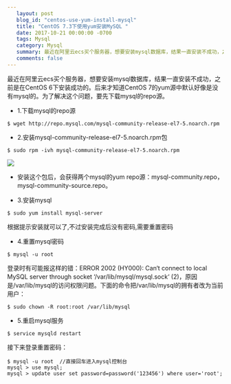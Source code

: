 ```yaml
---
   layout: post
   blog_id: "centos-use-yum-install-mysql"
   title: "CentOS 7.3下使用yum安装MySQL "
   date: 2017-10-21 00:00:00 -0700
   tags: Mysql
   category: Mysql
   summary: 最近在阿里云ecs买个服务器，想要安装mysql数据库，结果一直安装不成功，之前是在CentOS 6下安装成功的。后来才知道CentOS 7的yum源中默认好像是没有mysql的。为了解决这个问题，要先下载mysql的repo源
   comments: false
---
```


最近在阿里云ecs买个服务器，想要安装mysql数据库，结果一直安装不成功，之前是在CentOS 6下安装成功的。后来才知道CentOS 7的yum源中默认好像是没有mysql的。为了解决这个问题，要先下载mysql的repo源。

* 1.下载mysql的repo源

```
$ wget http://repo.mysql.com/mysql-community-release-el7-5.noarch.rpm
```

* 2.安装mysql-community-release-el7-5.noarch.rpm包

```
$ sudo rpm -ivh mysql-community-release-el7-5.noarch.rpm
```

![](http://upload-images.jianshu.io/upload_images/6673460-32f28e6b3a26fa2f?imageMogr2/auto-orient/strip%7CimageView2/2/w/1240)

*  安装这个包后，会获得两个mysql的yum repo源：mysql-community.repo，mysql-community-source.repo。

*  3.安装mysql

```
$ sudo yum install mysql-server
```

根据提示安装就可以了,不过安装完成后没有密码,需要重置密码


*  4.重置mysql密码

```
$ mysql -u root
```

登录时有可能报这样的错：ERROR 2002 (HY000): Can‘t connect to local MySQL server through socket ‘/var/lib/mysql/mysql.sock‘ (2)，原因是/var/lib/mysql的访问权限问题。下面的命令把/var/lib/mysql的拥有者改为当前用户：

```
$ sudo chown -R root:root /var/lib/mysql
```

* 5.重启mysql服务

```
$ service mysqld restart
```

接下来登录重置密码：

```
$ mysql -u root  //直接回车进入mysql控制台
mysql > use mysql;
mysql > update user set password=password('123456') where user='root';
```